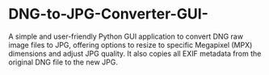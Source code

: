 # DNG-to-JPG-Converter-GUI-
A simple and user-friendly Python GUI application to convert DNG raw image files to JPG, offering options to resize to specific Megapixel (MPX) dimensions and adjust JPG quality. It also copies all EXIF metadata from the original DNG file to the new JPG.
